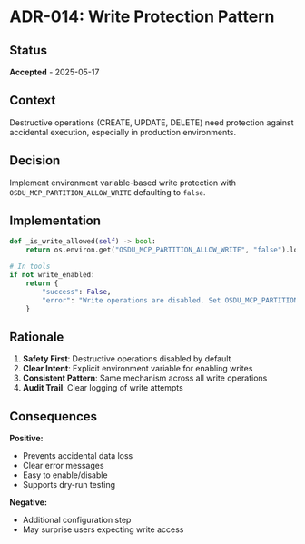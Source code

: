 # ADR-014: Write Protection Pattern

## Status
**Accepted** - 2025-05-17

## Context
Destructive operations (CREATE, UPDATE, DELETE) need protection against accidental execution, especially in production environments.

## Decision
Implement environment variable-based write protection with `OSDU_MCP_PARTITION_ALLOW_WRITE` defaulting to `false`.

## Implementation
```python
def _is_write_allowed(self) -> bool:
    return os.environ.get("OSDU_MCP_PARTITION_ALLOW_WRITE", "false").lower() == "true"

# In tools
if not write_enabled:
    return {
        "success": False,
        "error": "Write operations are disabled. Set OSDU_MCP_PARTITION_ALLOW_WRITE=true to enable."
    }
```

## Rationale
1. **Safety First**: Destructive operations disabled by default
2. **Clear Intent**: Explicit environment variable for enabling writes
3. **Consistent Pattern**: Same mechanism across all write operations
4. **Audit Trail**: Clear logging of write attempts

## Consequences
**Positive:**
- Prevents accidental data loss
- Clear error messages
- Easy to enable/disable
- Supports dry-run testing

**Negative:**
- Additional configuration step
- May surprise users expecting write access